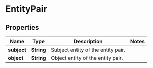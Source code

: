 
# EntityPair

## Properties
Name | Type | Description | Notes
------------ | ------------- | ------------- | -------------
**subject** | **String** | Subject entity of the entity pair. | 
**object** | **String** | Object entity of the entity pair. | 



